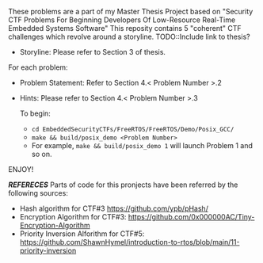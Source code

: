 These problems are a part of my Master Thesis Project based on
"Security CTF Problems For Beginning Developers Of Low-Resource Real-Time Embedded Systems Software"
This reposity contains 5 "coherent" CTF challenges which revolve around a storyline.
TODO::Include link to thesis?
* Storyline: Please refer to Section 3 of thesis.

For each problem:
* Problem Statement: Refer to Section 4.< Problem Number >.2
* Hints: Please refer to Section 4.< Problem Number >.3

  To begin:
  * `cd EmbeddedSecurityCTFs/FreeRTOS/FreeRTOS/Demo/Posix_GCC/`
  * `make && build/posix_demo <Problem Number>`
  * For example, `make && build/posix_demo 1` will launch Problem 1 and so on.
 
ENJOY!


*******************************REFERECES*******************************
Parts of code for this pronjects have been referred by the following sources:
* Hash algorithm for CTF#3 https://github.com/ypb/pHash/
* Encryption Algorithm for CTF#3: https://github.com/0x000000AC/Tiny-Encryption-Algorithm
* Priority Inversion Alforithm for CTF#5: https://github.com/ShawnHymel/introduction-to-rtos/blob/main/11-priority-inversion

